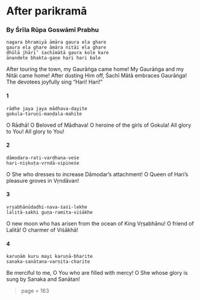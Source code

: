 # After parikramā

### By Śrīla Rūpa Goswāmī Prabhu

    nagara bhramiyā āmāra gaura ela ghare
    gaura ela ghare āmāra nitāi ela ghare
    dhūlā jhāri’ śachīmātā gaura kole kare
    ānandete bhakta-gaṇe hari hari bale

After touring the town, my Gaurāṅga came home! My Gaurāṅga and my Nitāi came home! After dusting Him off, Śachī Mātā embraces Gaurāṅga! The devotees joyfully sing “Hari! Hari!”

#### 1

    rādhe jaya jaya mādhava-dayite
    gokula-taruṇī-maṇḍala-mahite

O Rādhā! O Beloved of Mādhava! O heroine of the girls of Gokula! All glory to You! All glory to You!

#### 2

    dāmodara-rati-vardhana-veśe
    hari-niṣkuṭa-vṛndā-vipineśe

O She who dresses to increase Dāmodar’s attachment! O Queen of Hari’s pleasure groves in Vṛndāvan!

#### 3

    vṛṣabhānūdadhi-nava-śaśi-lekhe
    lalitā-sakhi guṇa-ramita-viśākhe

O new moon who has arisen from the ocean of King Vṛṣabhānu! O friend of Lalitā! O charmer of Viśākhā!

#### 4

    karuṇāṁ kuru mayi karuṇā-bharite
    sanaka-sanātana-varṇita-charite

Be merciful to me, O You who are filled with mercy! O She whose glory is sung by Sanaka and Sanātan!


> page = 163
